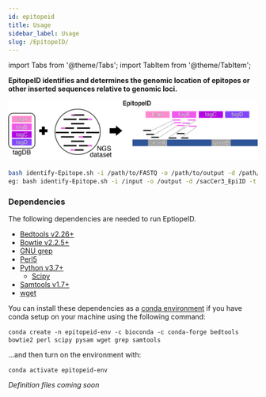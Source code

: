 ```yaml
---
id: epitopeid
title: Usage
sidebar_label: Usage
slug: /EpitopeID/
---
```


import Tabs from '@theme/Tabs';
import TabItem from '@theme/TabItem';

<!-- ![epitopeid-icon](/genopipe-img/epitopeid-icon.png)-->

__EpitopeID identifies and determines the genomic location of epitopes or other inserted sequences relative to genomic loci.__

![Figure1A](/genopipe-img/figure1a.png)


```bash
bash identify-Epitope.sh -i /path/to/FASTQ -o /path/to/output -d /path/to/genome/database [-t <Threads - Default 1>] [-p <Pvalue - Default 0.05>]
eg: bash identify-Epitope.sh -i /input -o /output -d /sacCer3_EpiID -t 2 -p 0.1
```

### Dependencies
The following dependencies are needed to run EptiopeID.
* [Bedtools v2.26+][dependency-bedtools]
* [Bowtie v2.2.5+][dependency-bowtie2]
* [GNU grep][dependency-gnu-grep]
* [Perl5][dependency-perl5]
* [Python v3.7+][dependency-python]
  * [Scipy][dependency-scipy]
* [Samtools v1.7+][dependency-samtools]
* [wget][dependency-wget]


<Tabs>
  <TabItem value="conda-install" label="Anaconda" default>

You can install these dependencies as a [conda environment][conda-install] if you have conda setup on your machine using the following command:
```
conda create -n epitopeid-env -c bioconda -c conda-forge bedtools bowtie2 perl scipy pysam wget grep samtools
```

...and then turn on the environment with:
```
conda activate epitopeid-env
```

  </TabItem>
  <TabItem value="singularity-install" label="Singularity" default>

*Definition files coming soon*

  </TabItem>

</Tabs>


[saccer3-tag-ref]:https://github.com/CEGRcode/GenoPipe/tree/master/EpitopeID/sacCer3_EpiID/FASTA_tag/Tag_DB
[hg19-tag-ref]:https://github.com/CEGRcode/GenoPipe/tree/master/EpitopeID/hg19_EpiID/FASTA_tag/Tag_DB

[customize-annotations]:/docs/epitopeid#customizing-annotations
[customize-epitopes]:/docs/epitopeid#customizing-epitopes

[download-sacCer3]:/docs/epitopeid#downloading-the-saccer3-genome
[download-hg19]:/docs/epitopeid#downloading-the-hg19-genome

[conda-install]:https://docs.conda.io/projects/conda/en/latest/user-guide/install/download.html

[dependency-bedtools]:https://bedtools.readthedocs.io/en/latest/content/installation.html
[dependency-bowtie2]:https://bowtie-bio.sourceforge.net/bowtie2/manual.shtml
[dependency-perl5]:https://www.perl.org/get.html
[dependency-python]:https://www.python.org/downloads/
[dependency-samtools]:http://www.htslib.org/doc/
[dependency-scipy]:https://scipy.org/install/
[dependency-gnu-grep]:https://man7.org/linux/man-pages/man1/grep.1.html
[dependency-wget]:https://www.gnu.org/software/wget/
